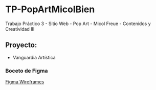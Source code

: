 # TP-PopArtMicolBien
Trabajo Práctico 3 - Sitio Web - Pop Art - Micol Freue - Contenidos y Creatividad III
## Proyecto:
- Vanguardia Artística

### Boceto de Figma
<a href='[https://www.figma.com/file/qo1dg2NeXiqLvDrPzB8rZm/Contenidos-Y-Creatividad-II-Momento-3-WEB-Bad-Bunny?type=design&node-id=0%3A1&t=LdigSQFkCXdtK0Ul-1](https://www.figma.com/file/dFxIJZniqpNjY8YyCWeVo9/Wireframes-POP-ART-Contenidos-y-Creatividad-III?type=design&node-id=0%3A1&mode=design&t=XYGiDtRTLjoozQll-1)https://www.figma.com/file/dFxIJZniqpNjY8YyCWeVo9/Wireframes-POP-ART-Contenidos-y-Creatividad-III?type=design&node-id=0%3A1&mode=design&t=XYGiDtRTLjoozQll-1'>Figma Wireframes</a>
